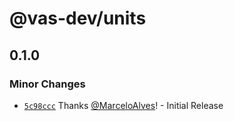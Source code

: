# @vas-dev/units

## 0.1.0
### Minor Changes



- [`5c98ccc`](https://github.com/vas-dev/units/commit/5c98ccc2c16f726405803e0af88a3abf86685efc) Thanks [@MarceloAlves](https://github.com/MarceloAlves)! - Initial Release
